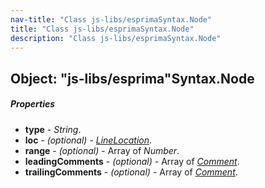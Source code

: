 ```yaml
---
nav-title: "Class js-libs/esprimaSyntax.Node"
title: "Class js-libs/esprimaSyntax.Node"
description: "Class js-libs/esprimaSyntax.Node"
---
```

## Object: "js-libs/esprima"Syntax.Node

##### Properties
 - **type** - _String_.
 - **loc** - _(optional)_ - [_LineLocation_](../../../js-libs/esprima/Syntax/LineLocation.md).
 - **range** - _(optional)_ - Array of _Number_.
 - **leadingComments** - _(optional)_ - Array of [_Comment_](../../../js-libs/esprima/Syntax/Comment.md).
 - **trailingComments** - _(optional)_ - Array of [_Comment_](../../../js-libs/esprima/Syntax/Comment.md).